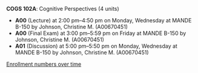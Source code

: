**COGS 102A**: Cognitive Perspectives (4 units)

- **A00** (Lecture) at 2:00 pm–4:50 pm on Monday, Wednesday at MANDE B-150 by Johnson, Christine M. (A00670451)
- **A00** (Final Exam) at 3:00 pm–5:59 pm on Friday at MANDE B-150 by Johnson, Christine M. (A00670451)
- **A01** (Discussion) at 5:00 pm–5:50 pm on Monday, Wednesday at MANDE B-150 by Johnson, Christine M. (A00670451)

[Enrollment numbers over time](./COGS102A.tsv)
